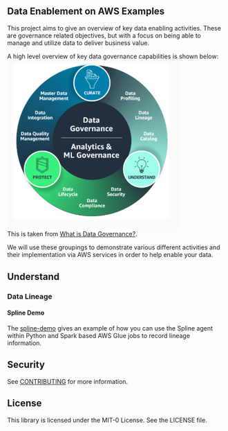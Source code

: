 ## Data Enablement on AWS Examples

This project aims to give an overview of key data enabling activities. These are governance related objectives, but with a focus on being able to manage and utilize data to deliver business value. 

A high level overview of key data governance capabilities is shown below:  
<img src="./docs/images/data_governance_overview.png" width="400">  
This is taken from [What is Data Governance?](https://aws.amazon.com/what-is/data-governance/).  

We will use these groupings to demonstrate various different activities and their implementation via AWS services in order to help enable your data. 

## Understand

### Data Lineage 

#### Spline Demo

The [spline-demo](./understand/data-lineage/spline-demo/) gives an example of how you can use the Spline agent within Python and Spark based AWS Glue jobs to record lineage information. 

## Security

See [CONTRIBUTING](CONTRIBUTING.md#security-issue-notifications) for more information.

## License

This library is licensed under the MIT-0 License. See the LICENSE file.

